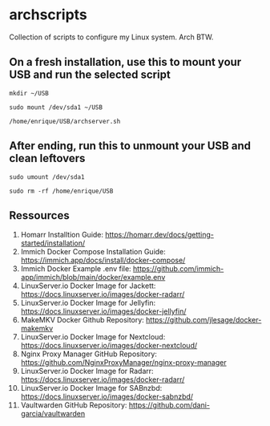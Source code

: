 # archscripts
Collection of scripts to configure my Linux system. Arch BTW.

## On a fresh installation, use this to mount your USB and run the selected script
`mkdir ~/USB`

`sudo mount /dev/sda1 ~/USB`

`/home/enrique/USB/archserver.sh`

## After ending, run this to unmount your USB and clean leftovers
`sudo umount /dev/sda1`

`sudo rm -rf /home/enrique/USB`

## Ressources
1.  Homarr Installtion Guide: https://homarr.dev/docs/getting-started/installation/
2.  Immich Docker Compose Installation Guide: https://immich.app/docs/install/docker-compose/
3.  Immich Docker Example .env file: https://github.com/immich-app/immich/blob/main/docker/example.env
4.  LinuxServer.io Docker Image for Jackett: https://docs.linuxserver.io/images/docker-radarr/
5.  LinuxServer.io Docker Image for Jellyfin: https://docs.linuxserver.io/images/docker-jellyfin/
6.  MakeMKV Docker Github Repository: https://github.com/jlesage/docker-makemkv
7.  LinuxServer.io Docker Image for Nextcloud: https://docs.linuxserver.io/images/docker-nextcloud/
8.  Nginx Proxy Manager GitHub Repository: https://github.com/NginxProxyManager/nginx-proxy-manager
9.  LinuxServer.io Docker Image for Radarr: https://docs.linuxserver.io/images/docker-radarr/
10.  LinuxServer.io Docker Image for SABnzbd: https://docs.linuxserver.io/images/docker-sabnzbd/
11.  Vaultwarden GitHub Repository: https://github.com/dani-garcia/vaultwarden
